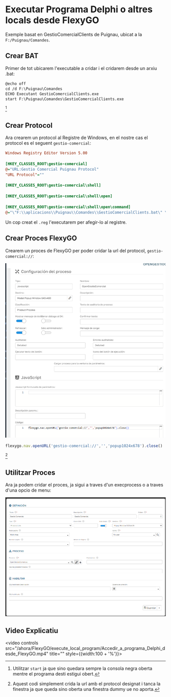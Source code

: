 # Executar Programa Delphi o altres locals desde FlexyGO

Exemple basat en GestioComercialClients de Puignau, ubicat a la `F:/Puignau/Comandes`.

## Crear BAT

Primer de tot ubicarem l'executable a cridar i el cridarem desde un arxiu .bat:

```batch
@echo off
cd /d F:\Puignau\Comandes
ECHO Executant GestioComercialClients.exe
start F:\Puignau\Comandes\GestioComercialClients.exe
```

[^1]

## Crear Protocol

Ara crearem un protocol al Registre de Windows, en el nostre cas el protocol es el seguent `gestio-comercial`:

```ini
Windows Registry Editor Version 5.00

[HKEY_CLASSES_ROOT\gestio-comercial]
@="URL:Gestio Comercial Puignau Protocol"
"URL Protocol"=""

[HKEY_CLASSES_ROOT\gestio-comercial\shell]

[HKEY_CLASSES_ROOT\gestio-comercial\shell\open]

[HKEY_CLASSES_ROOT\gestio-comercial\shell\open\command]
@="\"F:\\aplicacions\\Puignau\\Comandes\\GestioComercialClients.bat\" \"%1\""
```

Un cop creat el `.reg` l'executarem per afegir-lo al registre.

## Crear Proces FlexyGO

Crearem un proces de FlexyGO per poder cridar la url del protocol, `gestio-comercial://`:

![flx_javascript_process]

```js
flexygo.nav.openURL('gestio-comercial://','','popup1024x678').close()
```

[^2]

## Utilitzar Proces

Ara ja podem cridar el proces, ja sigui a traves d'un execprocess o a traves d'una opcio de menu:

![flx_menu_option]

## Video Explicatiu

<video controls src="/ahora/FlexyGO/execute_local_program/Accedir_a_programa_Delphi_desde_FlexyGO.mp4" title="" style={{width:100 + '%'}}></video>

[flx_javascript_process]: /ahora/FlexyGO/execute_local_program/image.png
[flx_menu_option]: /ahora/FlexyGO/execute_local_program/image-1.png
[^1]: Utilitzar `start` ja que sino quedara sempre la consola negra oberta mentre el programa desti estigui obert.
[^2]: Aquest codi simplement crida la url amb el protocol designat i tanca la finestra ja que queda sino oberta una finestra dummy ue no aporta.
